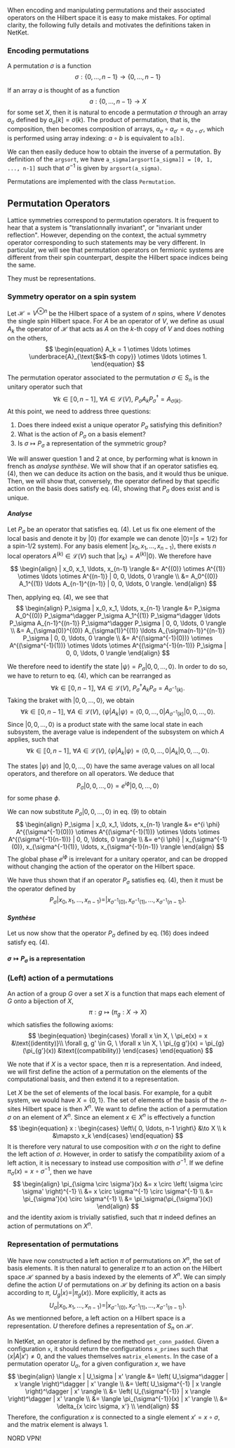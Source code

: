When encoding and manipulating permutations and their associated operators on the Hilbert space it is easy to make mistakes. For optimal clarity, the following fully details and motivates the definitions taken in NetKet.

### Encoding permutations

A permutation $\sigma$ is a function
$$
\begin{equation}
\sigma : \left\{ 0, \ldots, n-1 \right\} \to \left\{ 0, \ldots, n-1 \right\}
\end{equation}
$$

If an array $a$ is thought of as a function 
$$
\begin{equation}
a : \left\{ 0, \ldots, n-1 \right\} \to X
\end{equation}
$$
for some set $X$, then it is natural to encode a permutation $\sigma$ through an array $a_\sigma$ defined by $a_\sigma[k] = \sigma(k)$. The product of permutation, that is, the composition, then becomes composition of arrays, $a_\sigma \circ a_{\sigma'} = a_{\sigma \circ \sigma'}$, which is performed using array indexing: $a \circ b$ is equivalent to `a[b]`.

We can then easily deduce how to obtain the inverse of a permutation. By definition of the `argsort`, we have `a_sigma[argsort[a_sigma]] = [0, 1, ..., n-1]` such that $\sigma^{-1}$ is given by `argsort(a_sigma)`.

Permutations are implemented with the class `Permutation`.

## Permutation Operators

Lattice symmetries correspond to permutation operators. It is frequent to hear that a system is "translationnally invariant", or "invariant under reflection". However, depending on the context, the actual symmetry operator corresponding to such statements may be very different. In particular, we will see that permutation operators on fermionic systems are different from their spin counterpart, despite the Hilbert space indices being the same.

They must be representations.


### Symmetry operator on a spin system

Let $\mathcal H = V^{\otimes n}$ be the Hilbert space of a system of $n$ spins, where $V$ denotes the single spin Hilbert space. For $A$ be an operator of $V$, we define as usual $A_k$ the operator of $\mathcal H$ that acts as $A$ on the $k$-th copy of $V$ and does nothing on the others,
$$
\begin{equation}
A_k = 1 \otimes \ldots \otimes \underbrace{A}_{\text{$k$-th copy}} \otimes \ldots \otimes 1.
\end{equation}
$$

The permutation operator associated to the permutation $\sigma \in S_n$ is the unitary operator such that
$$
\begin{equation}
\forall k \in \llbracket 0, n-1 \rrbracket, \ \forall A \in \mathcal L(V), \ P_\sigma A_k P_\sigma^\dagger = A_{\sigma(k)}.
\end{equation}
$$
At this point, we need to address three questions:
1. Does there indeed exist a unique operator $P_\sigma$ satisfying this definition?
2. What is the action of $P_\sigma$ on a basis element?
3. Is $\sigma \mapsto P_\sigma$ a representation of the symmetric group?


We will answer question 1 and 2 at once, by performing what is known in french as _analyse synthèse_. We will show that if an operator satisfies eq. (4), then we can deduce its action on the basis, and it would thus be unique. Then, we will show that, conversely, the operator defined by that specific action on the basis does satisfy eq. (4), showing that $P_\sigma$ does exist and is unique.


#### _Analyse_

Let $P_\sigma$ be an operator that satisfies eq. (4). Let us fix one element of the local basis and denote it by $| 0 \rangle$ (for example we can denote $| 0 \rangle = |s = 1/2 \rangle$ for a spin-1/2 system). For any basis element $| x_0, x_1, \ldots, x_{n-1} \rangle$, there exists $n$ local operators $A^{(k)} \in \mathcal L(V)$ such that $| x_k \rangle = A^{(k)} | 0 \rangle$. We therefore have
$$
\begin{align}
| x_0, x_1, \ldots, x_{n-1} \rangle &= A^{(0)} \otimes A^{(1)} \otimes \ldots \otimes A^{(n-1)} | 0, 0, \ldots, 0 \rangle \\
&= A_0^{(0)} A_1^{(1)} \ldots A_{n-1}^{(n-1)} | 0, 0, \ldots, 0 \rangle.
\end{align}
$$

Then, applying eq. (4), we see that 
$$
\begin{align}
P_\sigma | x_0, x_1, \ldots, x_{n-1} \rangle &= P_\sigma A_0^{(0)} P_\sigma^\dagger P_\sigma A_1^{(1)} P_\sigma^\dagger \ldots P_\sigma A_{n-1}^{(n-1)} P_\sigma^\dagger P_\sigma | 0, 0, \ldots, 0 \rangle \\
&= A_{\sigma(0)}^{(0)} A_{\sigma(1)}^{(1)} \ldots A_{\sigma(n-1)}^{(n-1)} P_\sigma | 0, 0, \ldots, 0 \rangle \\
&= A^{(\sigma^{-1}(0))} \otimes A^{(\sigma^{-1}(1))} \otimes \ldots \otimes A^{(\sigma^{-1}(n-1))} P_\sigma | 0, 0, \ldots, 0 \rangle
\end{align}
$$

We therefore need to identify the state $| \psi \rangle = P_\sigma | 0, 0, \ldots, 0 \rangle$. In order to do so, we have to return to eq. (4), which can be rearranged as
$$
\begin{equation}
\forall k \in \llbracket 0, n-1 \rrbracket, \ \forall A \in \mathcal L(V), \ P_\sigma^\dagger A_k P_\sigma = A_{\sigma^{-1}(k)}.
\end{equation}
$$
Taking the braket with $| 0, 0, \ldots, 0 \rangle$, we obtain
$$
\begin{equation}
\forall k \in \llbracket 0, n-1 \rrbracket, \ \forall A \in \mathcal L(V), \ \langle \psi | A_k | \psi \rangle = \langle 0, 0, \ldots, 0 | A_{\sigma^{-1}(k)} | 0, 0, \ldots, 0 \rangle.
\end{equation}
$$
Since $| 0, 0, \ldots, 0 \rangle$ is a product state with the same local state in each subsystem, the average value is independent of the subsystem on which $A$ applies, such that 
$$
\begin{equation}
\forall k \in \llbracket 0, n-1 \rrbracket, \ \forall A \in \mathcal L(V), \ \langle \psi | A_k | \psi \rangle = \langle 0, 0, \ldots, 0 | A_k | 0, 0, \ldots, 0 \rangle.
\end{equation}
$$

The states $| \psi \rangle$ and $| 0, 0, \ldots, 0 \rangle$ have the same average values on all local operators, and therefore on all operators. We deduce that
$$
\begin{equation}
P_\sigma | 0, 0, \ldots, 0 \rangle = e^{i \phi} | 0, 0, \ldots, 0 \rangle
\end{equation}
$$
for some phase $\phi$.

We can now substitute $P_\sigma | 0, 0, \ldots, 0 \rangle$ in eq. (9) to obtain
$$
\begin{align}
P_\sigma | x_0, x_1, \ldots, x_{n-1} \rangle &= e^{i \phi} A^{(\sigma^{-1}(0))} \otimes A^{(\sigma^{-1}(1))} \otimes \ldots \otimes A^{(\sigma^{-1}(n-1))} | 0, 0, \ldots, 0 \rangle \\
&= e^{i \phi} | x_{\sigma^{-1}(0)}, x_{\sigma^{-1}(1)}, \ldots, x_{\sigma^{-1}(n-1)} \rangle
\end{align}
$$
The global phase $e^{i \phi}$ is irrelevant for a unitary operator, and can be dropped without changing the action of the operator on the Hilbert space.

We have thus shown that if an operator $P_\sigma$ satisfies eq. (4), then it must be the operator defined by
$$
\begin{equation}
P_\sigma | x_0, x_1, \ldots, x_{n-1} \rangle = | x_{\sigma^{-1}(0)}, x_{\sigma^{-1}(1)}, \ldots, x_{\sigma^{-1}(n-1)} \rangle.
\end{equation}
$$

#### _Synthèse_

Let us now show that the operator $P_\sigma$ defined by eq. (16) does indeed satisfy eq. (4).





#### $\sigma \mapsto P_\sigma$ is a representation


### (Left) action of a permutations

An action of a group $G$ over a set $X$ is a function that maps each element of $G$ onto a bijection of $X$,
$$
\begin{equation}
\pi : g \mapsto \left( \pi_g : X \to X \right)
\end{equation}
$$
which satisfies the following axioms:
$$
\begin{equation}
\begin{cases}
\forall x \in X, \ \pi_e(x) = x &\text{(identity)}\\
\forall g, g' \in G, \ \forall x \in X, \ \pi_{g g'}(x) = \pi_{g}(\pi_{g'}(x)) &\text{(compatibility)}
\end{cases}
\end{equation}
$$

We note that if $X$ is a vector space, then $\pi$ is a representation. And indeed, we will first define the action of a permutation on the elements of the computational basis, and then extend it to a representation.

Let $X$ be the set of elements of the local basis. For example, for a qubit system, we would have $X = \left\{ 0, 1 \right\}$. The set of elements of the basis of the $n$-sites Hilbert space is then $X^n$. We want to define the action of a permutation $\sigma$ on an element of $X^n$. Since an element $x \in X^n$ is effectively a function
$$
\begin{equation}
x :
\begin{cases}
\left\{ 0, \ldots, n-1 \right\} &\to X \\
k &\mapsto x_k
\end{cases}
\end{equation}
$$
It is therefore very natural to use composition with $\sigma$ on the right to define the left action of $\sigma$. However, in order to satisfy the compatibility axiom of a left action, it is necessary to instead use composition with $\sigma^{-1}$. If we define $\pi_\sigma(x) = x \circ \sigma^{-1}$, then we have
$$
\begin{align}
\pi_{\sigma \circ \sigma'}(x) &= x \circ \left( \sigma \circ \sigma' \right)^{-1} \\
&= x \circ \sigma'^{-1} \circ \sigma^{-1} \\
&= \pi_{\sigma'}(x) \circ \sigma^{-1} \\
&= \pi_\sigma(\pi_{\sigma'}(x))
\end{align}
$$
and the identity axiom is trivially satisfied, such that $\pi$ indeed defines an action of permutations on $X^n$.

### Representation of permutations

We have now constructed a left action $\pi$ of permutations on $X^n$, the set of basis elements. It is then natural to generalize $\pi$ to an action on the Hilbert space $\mathcal H$ spanned by a basis indexed by the elements of $X^n$. We can simply define the action $U$ of permutations on $\mathcal H$ by defining its action on a basis according to $\pi$, $U_g | x \rangle = | \pi_g(x) \rangle$. More explicitly, it acts as
$$
\begin{equation}
U_\sigma | x_0, x_1, \ldots, x_{n-1} \rangle = | x_{\sigma^{-1}(0)}, x_{\sigma^{-1}(1)}, \ldots, x_{\sigma^{-1}(n-1)} \rangle.
\end{equation}
$$
As we mentionned before, a left action on a Hilbert space is a representation. $U$ therefore defines a representation of $S_n$ on $\mathcal H$.

In NetKet, an operator is defined by the method `get_conn_padded`. Given a configuration `x`, it should return the configurations `x_primes` such that $\langle x | A | x' \rangle \neq 0$, and the values themselves `matrix_elements`. In the case of a permutation operator $U_\sigma$, for a given configuration $x$, we have
$$
\begin{align}
\langle x | U_\sigma | x' \rangle &= \left( U_\sigma^\dagger | x \rangle \right)^\dagger | x' \rangle \\
&= \left( U_\sigma^{-1} | x \rangle \right)^\dagger | x' \rangle \\
&= \left( U_{\sigma^{-1}} | x \rangle \right)^\dagger | x' \rangle \\
&= \langle \pi_{\sigma^{-1}}(x) | x' \rangle \\
&= \delta_{x \circ \sigma, x'} \\
\end{align}
$$
Therefore, the configuration $x$ is connected to a single element $x' = x \circ \sigma$, and the matrix element is always 1.


NORD VPN! 